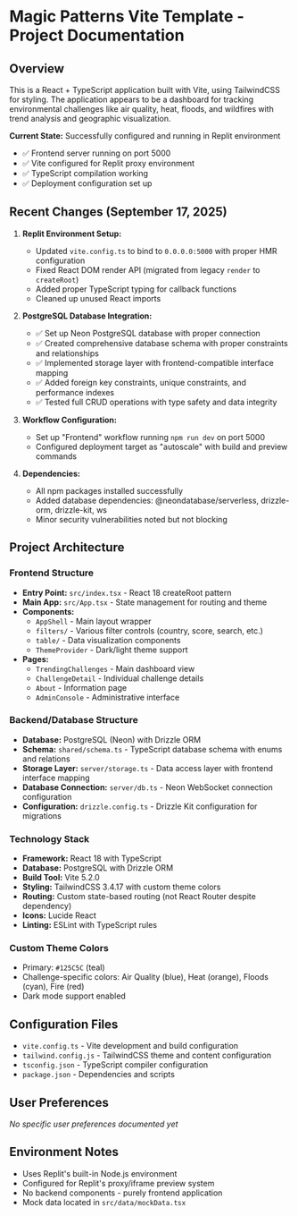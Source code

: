 # Magic Patterns Vite Template - Project Documentation

## Overview
This is a React + TypeScript application built with Vite, using TailwindCSS for styling. The application appears to be a dashboard for tracking environmental challenges like air quality, heat, floods, and wildfires with trend analysis and geographic visualization.

**Current State:** Successfully configured and running in Replit environment
- ✅ Frontend server running on port 5000
- ✅ Vite configured for Replit proxy environment
- ✅ TypeScript compilation working
- ✅ Deployment configuration set up

## Recent Changes (September 17, 2025)
1. **Replit Environment Setup:**
   - Updated `vite.config.ts` to bind to `0.0.0.0:5000` with proper HMR configuration
   - Fixed React DOM render API (migrated from legacy `render` to `createRoot`)
   - Added proper TypeScript typing for callback functions
   - Cleaned up unused React imports

2. **PostgreSQL Database Integration:**
   - ✅ Set up Neon PostgreSQL database with proper connection
   - ✅ Created comprehensive database schema with proper constraints and relationships
   - ✅ Implemented storage layer with frontend-compatible interface mapping
   - ✅ Added foreign key constraints, unique constraints, and performance indexes
   - ✅ Tested full CRUD operations with type safety and data integrity

3. **Workflow Configuration:**
   - Set up "Frontend" workflow running `npm run dev` on port 5000
   - Configured deployment target as "autoscale" with build and preview commands

4. **Dependencies:**
   - All npm packages installed successfully
   - Added database dependencies: @neondatabase/serverless, drizzle-orm, drizzle-kit, ws
   - Minor security vulnerabilities noted but not blocking

## Project Architecture

### Frontend Structure
- **Entry Point:** `src/index.tsx` - React 18 createRoot pattern
- **Main App:** `src/App.tsx` - State management for routing and theme
- **Components:**
  - `AppShell` - Main layout wrapper
  - `filters/` - Various filter controls (country, score, search, etc.)
  - `table/` - Data visualization components
  - `ThemeProvider` - Dark/light theme support
- **Pages:**
  - `TrendingChallenges` - Main dashboard view
  - `ChallengeDetail` - Individual challenge details
  - `About` - Information page
  - `AdminConsole` - Administrative interface

### Backend/Database Structure
- **Database:** PostgreSQL (Neon) with Drizzle ORM
- **Schema:** `shared/schema.ts` - TypeScript database schema with enums and relations
- **Storage Layer:** `server/storage.ts` - Data access layer with frontend interface mapping
- **Database Connection:** `server/db.ts` - Neon WebSocket connection configuration
- **Configuration:** `drizzle.config.ts` - Drizzle Kit configuration for migrations

### Technology Stack
- **Framework:** React 18 with TypeScript
- **Database:** PostgreSQL with Drizzle ORM
- **Build Tool:** Vite 5.2.0
- **Styling:** TailwindCSS 3.4.17 with custom theme colors
- **Routing:** Custom state-based routing (not React Router despite dependency)
- **Icons:** Lucide React
- **Linting:** ESLint with TypeScript rules

### Custom Theme Colors
- Primary: `#125C5C` (teal)
- Challenge-specific colors: Air Quality (blue), Heat (orange), Floods (cyan), Fire (red)
- Dark mode support enabled

## Configuration Files
- `vite.config.ts` - Vite development and build configuration
- `tailwind.config.js` - TailwindCSS theme and content configuration
- `tsconfig.json` - TypeScript compiler configuration
- `package.json` - Dependencies and scripts

## User Preferences
*No specific user preferences documented yet*

## Environment Notes
- Uses Replit's built-in Node.js environment
- Configured for Replit's proxy/iframe preview system
- No backend components - purely frontend application
- Mock data located in `src/data/mockData.tsx`